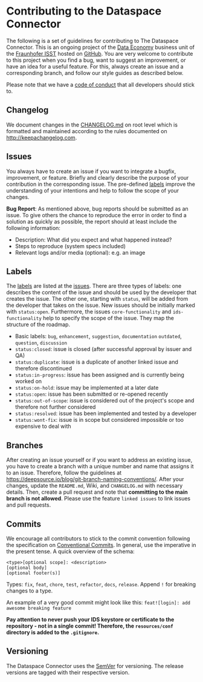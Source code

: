 # Contributing to the Dataspace Connector

The following is a set of guidelines for contributing to The Dataspace Connector. This is an ongoing
project of the  [Data Economy](https://www.isst.fraunhofer.de/en/business-units/data-economy.html)
business unit of the [Fraunhofer ISST](https://www.isst.fraunhofer.de/en.html) hosted on
[GitHub](https://github.com/FraunhoferISST/Dataspace-Connector). You are very welcome to contribute
to this project when you find a bug, want to suggest an improvement, or have an idea for a useful
feature. For this, always create an issue and a corresponding branch, and follow our style
guides as described below.

Please note that we have a [code of conduct](CODE_OF_CONDUCT.md) that all developers should stick to.

## Changelog

We document changes in the [CHANGELOG.md](CHANGELOG.md) on root level which is formatted and
maintained according to the rules documented on http://keepachangelog.com.

## Issues

You always have to create an issue if you want to integrate a bugfix, improvement, or feature.
Briefly and clearly describe the purpose of your contribution in the corresponding issue.
The pre-defined [labels](#labels) improve the understanding of your intentions and help to follow
the scope of your changes.

**Bug Report**: As mentioned above, bug reports should be submitted as an issue. To give others
the chance to reproduce the error in order to find a solution as quickly as possible, the report
should at least include the following information:
* Description: What did you expect and what happened instead?
* Steps to reproduce (system specs included)
* Relevant logs and/or media (optional): e.g. an image

## Labels

The [labels](https://github.com/FraunhoferISST/DataspaceConnector/labels) are listed at the
[issues](https://github.com/FraunhoferISST/DataspaceConnector/issues).
There are three types of labels: one describes the content of the issue and should be used by the
developer that creates the issue. The other one, starting with `status`, will be added from the
developer that takes on the issue. New issues should be initially marked with `status:open`.
Furthermore, the issues `core-functionality` and `ids-functionality` help to specify the scope of
the issue. They map the structure of the roadmap.
*  Basic labels: `bug`, `enhancement`, `suggestion`, `documentation` `outdated`, `question`, `discussion`
*  `status:closed`: issue is closed (after successful approval by issuer and QA)
*  `status:duplicate`: issue is a duplicate of another linked issue and therefore discontinued
*  `status:in-progress`: issue has been assigned and is currently being worked on
*  `status:on-hold`: issue may be implemented at a later date
*  `status:open`: issue has been submitted or re-opened recently
*  `status:out-of-scope`: issue is considered out of the project's scope and therefore not further considered
*  `status:resolved`: issue has been implemented and tested by a developer
*  `status:wont-fix`: issue is in scope but considered impossible or too expensive to deal with

## Branches

After creating an issue yourself or if you want to address an existing issue, you have to create a
branch with a unique number and name that assigns it to an issue. Therefore, follow the guidelines
at https://deepsource.io/blog/git-branch-naming-conventions/. After your changes, update the
`README.md`, Wiki, and `CHANGELOG.md` with necessary details. Then, create a pull request and note
that **committing to the main branch is not allowed**. Please use the feature `linked issues` to
link issues and pull requests.

## Commits

We encourage all contributors to stick to the commit convention following the specification on
[Conventional Commits](https://www.conventionalcommits.org/en/v1.0.0/). In general, use  the
imperative in the present tense. A quick overview of the schema:
```
<type>[optional scope]: <description>
[optional body]
[optional footer(s)]
```

Types: `fix`, `feat`, `chore`, `test`, `refactor`, `docs`, `release`. Append `!` for breaking
changes to a type.

An example of a very good commit might look like this: `feat![login]: add awesome breaking feature`

**Pay attention to never push your IDS keystore or certificate to the repository - not in a single
commit! Therefore, the `resources/conf` directory is added to the `.gitignore`.**

## Versioning
The Dataspace Connector uses the [SemVer](https://semver.org/) for versioning. The release versions
are tagged with their respective version.
